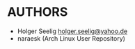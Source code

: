 
AUTHORS
==================================================

* Holger Seelig <holger.seelig@yahoo.de>
* naraesk (Arch Linux User Repository)
